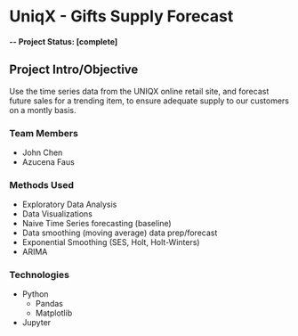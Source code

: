 # UniqX - Gifts Supply Forecast

#### -- Project Status: [complete]

## Project Intro/Objective
Use the time series data from the UNIQX online retail site, and forecast future sales for a trending item, to ensure adequate supply to our customers on a montly basis. 

### Team Members
* John Chen
* Azucena Faus

### Methods Used
* Exploratory Data Analysis
* Data Visualizations
* Naive Time Series forecasting (baseline)
* Data smoothing (moving average) data prep/forecast
* Exponential Smoothing (SES, Holt, Holt-Winters)
* ARIMA

### Technologies
* Python
  * Pandas
  * Matplotlib
* Jupyter
